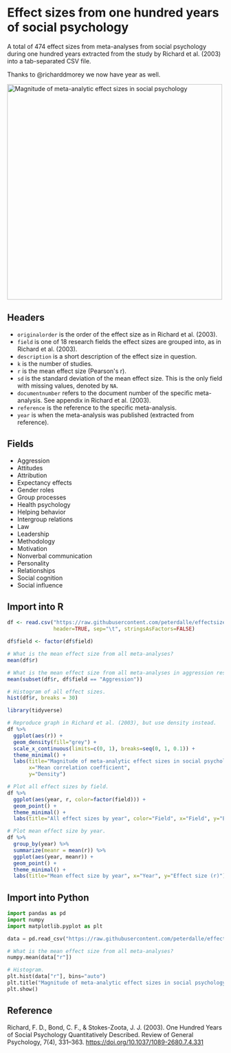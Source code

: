 # Effect sizes from one hundred years of social psychology

A total of 474 effect sizes from meta-analyses from social psychology during one hundred years extracted from the study by Richard et al. (2003) into a tab-separated CSV file.

Thanks to @richarddmorey we now have year as well.

<img src="effect-sizes.png" width="500" alt="Magnitude of meta-analytic effect sizes in social psychology">

## Headers

- `originalorder` is the order of the effect size as in Richard et al. (2003).
- `field` is one of 18 research fields the effect sizes are grouped into, as in Richard et al. (2003).
- `description` is a short description of the effect size in question.
- `k` is the number of studies.
- `r` is the mean effect size (Pearson's r).
- `sd` is the standard deviation of the mean effect size. This is the only field with missing values, denoted by `NA`.
- `documentnumber` refers to the document number of the specific meta-analysis. See appendix in Richard et al. (2003).
- `reference` is the reference to the specific meta-analysis.
- `year` is when the meta-analysis was published (extracted from reference).

## Fields

- Aggression
- Attitudes
- Attribution
- Expectancy effects
- Gender roles
- Group processes
- Health psychology
- Helping behavior
- Intergroup relations
- Law
- Leadership
- Methodology
- Motivation
- Nonverbal communication
- Personality
- Relationships
- Social cognition
- Social influence  

## Import into R

```r
df <- read.csv("https://raw.githubusercontent.com/peterdalle/effectsizes/master/soc-psych.tsv",
               header=TRUE, sep="\t", stringsAsFactors=FALSE)

df$field <- factor(df$field)

# What is the mean effect size from all meta-analyses?
mean(df$r)

# What is the mean effect size from all meta-analyses in aggression research?
mean(subset(df$r, df$field == "Aggression"))

# Histogram of all effect sizes.
hist(df$r, breaks = 30)

library(tidyverse)

# Reproduce graph in Richard et al. (2003), but use density instead.
df %>%
  ggplot(aes(r)) +
  geom_density(fill="grey") + 
  scale_x_continuous(limits=c(0, 1), breaks=seq(0, 1, 0.1)) +
  theme_minimal() +
  labs(title="Magnitude of meta-analytic effect sizes in social psychology",
       x="Mean correlation coefficient",
       y="Density")

# Plot all effect sizes by field.
df %>% 
  ggplot(aes(year, r, color=factor(field))) +
  geom_point() + 
  theme_minimal() +
  labs(title="All effect sizes by year", color="Field", x="Field", y="Effect size (r)")

# Plot mean effect size by year.
df %>%
  group_by(year) %>%
  summarize(meanr = mean(r)) %>%
  ggplot(aes(year, meanr)) +
  geom_point() + 
  theme_minimal() +
  labs(title="Mean effect size by year", x="Year", y="Effect size (r)")
```

## Import into Python

```python
import pandas as pd
import numpy
import matplotlib.pyplot as plt

data = pd.read_csv("https://raw.githubusercontent.com/peterdalle/effectsizes/master/soc-psych.tsv", sep="\t")

# What is the mean effect size from all meta-analyses?
numpy.mean(data["r"])

# Histogram.
plt.hist(data["r"], bins="auto")
plt.title("Magnitude of meta-analytic effect sizes in social psychology")
plt.show()
```

## Reference
Richard, F. D., Bond, C. F., & Stokes-Zoota, J. J. (2003). One Hundred Years of Social Psychology Quantitatively Described. Review of General Psychology, 7(4), 331–363. <https://doi.org/10.1037/1089-2680.7.4.331>
